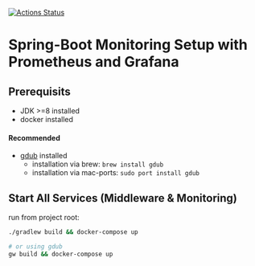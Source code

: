 [![Actions Status](https://github.com/christian-draeger/prometheus-with-grafana-example/workflows/Continious%20Integration/badge.svg)](https://github.com/christian-draeger/prometheus-with-grafana-example/actions?query=workflow%3A"Continious+Integration")

Spring-Boot Monitoring Setup with Prometheus and Grafana
========================================================

## Prerequisits

* JDK >=8 installed
* docker installed

#### Recommended

* [gdub](https://github.com/dougborg/gdub) installed
    * installation via brew: `brew install gdub`
    * installation via mac-ports: `sudo port install gdub`


## Start All Services (Middleware & Monitoring)
run from project root:

```bash
./gradlew build && docker-compose up

# or using gdub
gw build && docker-compose up
```
